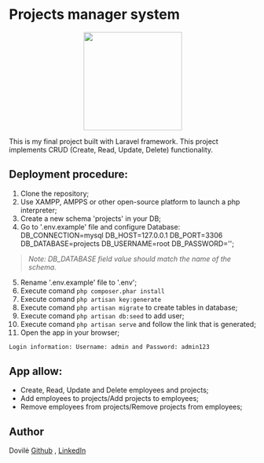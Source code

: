 # Projects manager system

<p align="center"><a href="https://laravel.com" target="_blank"><img src="https://raw.githubusercontent.com/laravel/art/master/logo-lockup/5%20SVG/2%20CMYK/1%20Full%20Color/laravel-logolockup-cmyk-red.svg" width="200"></a></p>

This is my final project built with Laravel framework.
This project implements CRUD (Create, Read, Update, Delete) functionality.

## Deployment procedure:

1. Clone the repository;
2. Use XAMPP, AMPPS or other open-source platform to launch a php interpreter;
3. Create a new schema 'projects' in your DB;
4. Go to '.env.example' file and configure Database:
DB_CONNECTION=mysql
DB_HOST=127.0.0.1
DB_PORT=3306
DB_DATABASE=projects
DB_USERNAME=root
DB_PASSWORD='';

> *Note: DB_DATABASE field value should match the name of the schema.*
5. Rename '.env.example' file to '.env';
6. Execute comand `php composer.phar install`
7. Execute comand `php artisan key:generate`
8. Execute comand `php artisan migrate` to create tables in database;
9. Execute comand `php artisan db:seed` to add user;
10. Execute comand `php artisan serve` and follow the link that is generated;
11. Open the app in your browser;

```sh
Login information: Username: admin and Password: admin123
```

## App allow:
* Create, Read, Update and Delete employees and projects;
* Add employees to projects/Add projects to employees;
* Remove employees from projects/Remove projects from employees;




## Author
Dovilė [Github](https://github.com/Kerbelyte) , [LinkedIn](https://linkedin.com/in/dovilė-kerbelytė-66634a162)
